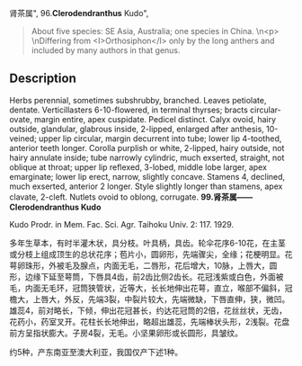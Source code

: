 肾茶属",
96.**Clerodendranthus** Kudo",

> About five species: SE Asia, Australia; one species in China.&#x0D;\n&lt;p&gt;&#x0D;\nDiffering from &lt;I&gt;Orthosiphon&lt;/I&gt; only by the long anthers and included by many authors in that genus.

## Description
Herbs perennial, sometimes subshrubby, branched. Leaves petiolate, dentate. Verticillasters 6-10-flowered, in terminal thyrses; bracts circular-ovate, margin entire, apex cuspidate. Pedicel distinct. Calyx ovoid, hairy outside, glandular, glabrous inside, 2-lipped, enlarged after anthesis, 10-veined; upper lip circular, margin decurrent into tube; lower lip 4-toothed, anterior teeth longer. Corolla purplish or white, 2-lipped, hairy outside, not hairy annulate inside; tube narrowly cylindric, much exserted, straight, not oblique at throat; upper lip reflexed, 3-lobed, middle lobe larger, apex emarginate; lower lip erect, narrow, slightly concave. Stamens 4, declined, much exserted, anterior 2 longer. Style slightly longer than stamens, apex clavate, 2-cleft. Nutlets ovoid to oblong, corrugate.
**99.肾茶属——Clerodendranthus Kudo**

Kudo Prodr. in Mem. Fac. Sci. Agr. Taihoku Univ. 2: 117. 1929.

多年生草本，有时半灌木状，具分枝。叶具柄，具齿。轮伞花序6-10花，在主茎或分枝上组成顶生的总状花序；苞片小，圆卵形，先端骤尖，全缘；花梗明显。花萼卵珠形，外被毛及腺点，内面无毛，二唇形，花后增大，10脉，上唇大，圆形，边缘下延至萼筒，下唇具4齿，前2齿比侧2齿长。花冠浅紫或白色，外面被毛，内面无毛环，冠筒狭管状，近等大，长长地伸出花萼，直立，喉部不偏斜，冠檐大，上唇大，外反，先端3裂，中裂片较大，先端微缺，下唇直伸，狭，微凹。雄蕊4，前对略长，下倾，伸出花冠甚长，约达花冠筒的2倍，花丝丝状，无齿，花药小，药室叉开。花柱长长地伸出，略超出雄蕊，先端棒状头形，2浅裂。花盘前方呈指状膨大。子房4裂，无毛。小坚果卵形或长圆形，具皱纹。

约5种，产东南亚至澳大利亚，我国仅产下述1种。
